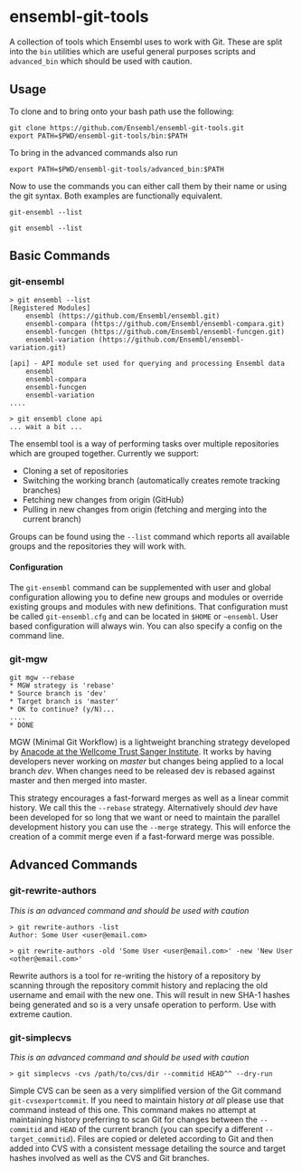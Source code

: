 # ensembl-git-tools

A collection of tools which Ensembl uses to work with Git. These are split into the `bin` utilities which are useful general purposes scripts and `advanced_bin` which should be used with caution.

## Usage

To clone and to bring onto your bash path use the following:

```
git clone https://github.com/Ensembl/ensembl-git-tools.git
export PATH=$PWD/ensembl-git-tools/bin:$PATH
```

To bring in the advanced commands also run
```
export PATH=$PWD/ensembl-git-tools/advanced_bin:$PATH
```

Now to use the commands you can either call them by their name or using the git syntax. Both examples are functionally equivalent.

```
git-ensembl --list

git ensembl --list
```

## Basic Commands

### git-ensembl

```
> git ensembl --list
[Registered Modules]
    ensembl (https://github.com/Ensembl/ensembl.git)
    ensembl-compara (https://github.com/Ensembl/ensembl-compara.git)
    ensembl-funcgen (https://github.com/Ensembl/ensembl-funcgen.git)
    ensembl-variation (https://github.com/Ensembl/ensembl-variation.git)

[api] - API module set used for querying and processing Ensembl data
	ensembl
	ensembl-compara
	ensembl-funcgen
	ensembl-variation
....

> git ensembl clone api
... wait a bit ...
```

The ensembl tool is a way of performing tasks over multiple repositories which are grouped together. Currently we support:

- Cloning a set of repositories
- Switching the working branch (automatically creates remote tracking branches)
- Fetching new changes from origin (GitHub)
- Pulling in new changes from origin (fetching and merging into the current branch)

Groups can be found using the `--list` command which reports all available groups and the repositories they will work with.

#### Configuration

The `git-ensembl` command can be supplemented with user and global configuration allowing you to define new groups and modules or override existing groups and modules with new definitions. That configuration must be called `git-ensembl.cfg` and can be located in `$HOME` or `~ensembl`. User based configuration will always win. You can also specify a config on the command line.

### git-mgw

```
git mgw --rebase
* MGW strategy is 'rebase'
* Source branch is 'dev'
* Target branch is 'master'
* OK to continue? (y/N)...
....
* DONE
```

MGW (Minimal Git Workflow) is a lightweight branching strategy developed by [Anacode at the Wellcome Trust Sanger Institute](http://github.com/Anacode). It works by having developers never working on *master* but changes being applied to a local branch *dev*. When changes need to be released dev is rebased against master and then merged into master. 

This strategy encourages a fast-forward merges as well as a linear commit history. We call this the `--rebase` strategy. Alternatively should *dev* have been developed for so long that we want or need to maintain the parallel development history you can use the `--merge` strategy. This will enforce the creation of a commit merge even if a fast-forward merge was possible.

## Advanced Commands

### git-rewrite-authors

*This is an advanced command and should be used with caution*

```
> git rewrite-authors -list
Author: Some User <user@email.com>

> git rewrite-authors -old 'Some User <user@email.com>' -new 'New User <other@email.com>'
```

Rewrite authors is a tool for re-writing the history of a repository by scanning through the repository commit history and replacing the old username and email with the new one. This will result in new SHA-1 hashes being generated and so is a very unsafe operation to perform. Use with extreme caution.

### git-simplecvs

*This is an advanced command and should be used with caution*

```
> git simplecvs -cvs /path/to/cvs/dir --commitid HEAD^^ --dry-run
```

Simple CVS can be seen as a very simplified version of the Git command `git-cvsexportcommit`. If you need to maintain history *at all* please use that command instead of this one. This command makes no attempt at maintaining history preferring to scan Git for changes between the `--commitid` and `HEAD` of the current branch (you can specify a different `--target_commitid`). Files are copied or deleted according to Git and then added into CVS with a consistent message detailing the source and target hashes involved as well as the CVS and Git branches.
